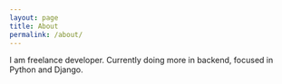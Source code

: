 ```yaml
---
layout: page
title: About
permalink: /about/
---
```


I am freelance developer. Currently doing more in backend, focused in Python and Django.

